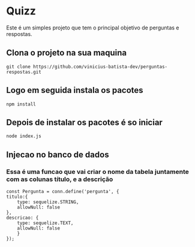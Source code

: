 # Quizz

<p> Este é um simples projeto que tem o principal objetivo de perguntas e respostas. </p>

## Clona o projeto na sua maquina

    git clone https://github.com/vinicius-batista-dev/perguntas-respostas.git

## Logo em seguida instala os pacotes

    npm install

## Depois de instalar os pacotes é so iniciar

    node index.js
    
## Injecao no banco de dados 
### Essa é uma funcao que vai criar o nome da tabela juntamente com as colunas título, e a descrição

    const Pergunta = conn.define('pergunta', {
    titulo:{
        type: sequelize.STRING,
        allowNull: false
    },
    descricao: {
        type: sequelize.TEXT,
        allowNull: false
        }
    });


